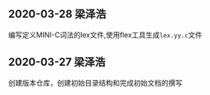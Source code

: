 ## 2020-03-28 梁泽浩
编写定义MINI-C词法的lex文件,使用flex工具生成`lex.yy.c`文件
## 2020-03-27 梁泽浩
创建版本仓库，创建初始目录结构和完成初始文档的撰写